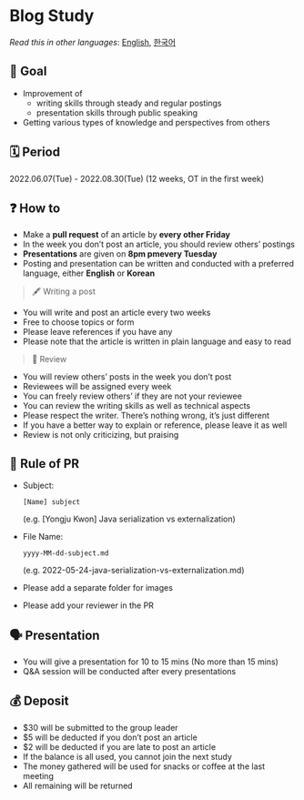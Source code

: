 # Blog Study

*Read this in other languages*: [English](README.md), [한국어](README_ko.md) 

## 📝 Goal 

- Improvement of
	- writing skills through steady and regular postings
	- presentation skills through public speaking
- Getting various types of knowledge and perspectives from others

## 🗓 Period 
2022.06.07(Tue) - 2022.08.30(Tue) (12 weeks, OT in the first week)

## ❓ How to 
- Make a **pull request** of an article by **every other Friday**
- In the week you don’t post an article, you should review others’ postings
- **Presentations** are given on **8pm pmevery Tuesday**
- Posting and presentation can be written and conducted with a preferred language, either **English** or **Korean**

> 🖋 Writing a post
  - You will write and post an article every two weeks
  - Free to choose topics or form
  - Please leave references if you have any
  - Please note that the article is written in plain language and easy to read

> 🔖 Review
  - You will review others’ posts in the week you don’t post  
  - Reviewees will be assigned every week
  - You can freely review others’ if they are not your reviewee
  - You can review the writing skills as well as technical aspects
  - Please respect the writer. There’s nothing wrong, it’s just different
  - If you have a better way to explain or reference, please leave it as well
  - Review is not only criticizing, but praising

## 💾 Rule of PR 
- Subject: 
  ~~~
  [Name] subject
  ~~~
  (e.g. [Yongju Kwon] Java serialization vs externalization)

- File Name: 
  ~~~
  yyyy-MM-dd-subject.md
  ~~~
  (e.g. 2022-05-24-java-serialization-vs-externalization.md)


- Please add a separate folder for images
- Please add your reviewer in the PR

## 🗣 Presentation 
- You will give a presentation for 10 to 15 mins (No more than 15 mins)
- Q&A session will be conducted after every presentations

## 💰 Deposit 
- $30 will be submitted to the group leader
- $5 will be deducted if you don’t post an article
- $2 will be deducted if you are late to post an article
- If the balance is all used, you cannot join the next study
- The money gathered will be used for snacks or coffee at the last meeting
- All remaining will be returned
